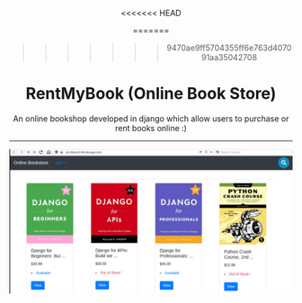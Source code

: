 <div align="center">


<<<<<<< HEAD
<div align="center">
	
=======
>>>>>>> 9470ae9ff5704355ff6e763d407091aa35042708
# RentMyBook (Online Book Store)
<p>An online bookshop developed in django which allow users to purchase or rent books online :) </p>
  <hr>
<img src="https://github.com/YashMarmat/Pages-App-django/blob/master/templates/dj-ecom-bstore-pic2.png?raw=true">

<p id ="top" align="center">
  <img src="" width="90%">
</p>


</div>
